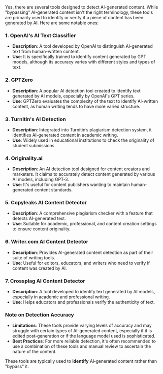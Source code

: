 Yes, there are several tools designed to detect AI-generated content. While "bypassing" AI-generated content isn't the right terminology, these tools are primarily used to identify or verify if a piece of content has been generated by AI. Here are some notable ones:

### 1. **OpenAI's AI Text Classifier**
   - **Description**: A tool developed by OpenAI to distinguish AI-generated text from human-written content.
   - **Use**: It is specifically trained to identify content generated by GPT models, although its accuracy varies with different styles and types of text.

### 2. **GPTZero**
   - **Description**: A popular AI detection tool created to identify text generated by AI models, especially by OpenAI's GPT series.
   - **Use**: GPTZero evaluates the complexity of the text to identify AI-written content, as human writing tends to have more varied structure.

### 3. **Turnitin's AI Detection**
   - **Description**: Integrated into Turnitin’s plagiarism detection system, it identifies AI-generated content in academic writing.
   - **Use**: Widely used in educational institutions to check the originality of student submissions.

### 4. **Originality.ai**
   - **Description**: An AI detection tool designed for content creators and marketers. It claims to accurately detect content generated by various AI models, including GPT-3.
   - **Use**: It's useful for content publishers wanting to maintain human-generated content standards.

### 5. **Copyleaks AI Content Detector**
   - **Description**: A comprehensive plagiarism checker with a feature that detects AI-generated text.
   - **Use**: Suitable for academic, professional, and content creation settings to ensure content originality.

### 6. **Writer.com AI Content Detector**
   - **Description**: Provides AI-generated content detection as part of their suite of writing tools.
   - **Use**: Useful for editors, educators, and writers who need to verify if content was created by AI.

### 7. **Crossplag AI Content Detector**
   - **Description**: A tool developed to identify text generated by AI models, especially in academic and professional writing.
   - **Use**: Helps educators and professionals verify the authenticity of text.

### Note on Detection Accuracy
- **Limitations**: These tools provide varying levels of accuracy and may struggle with certain types of AI-generated content, especially if it is edited post-generation or if the language model used is sophisticated.
- **Best Practices**: For more reliable detection, it's often recommended to use a combination of these tools and manual review to ascertain the nature of the content.

These tools are typically used to **identify** AI-generated content rather than "bypass" it.